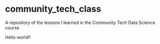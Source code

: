 # community_tech_class
A repository of the lessons I learned in the Community Tech Data Science course

Hello world!!
